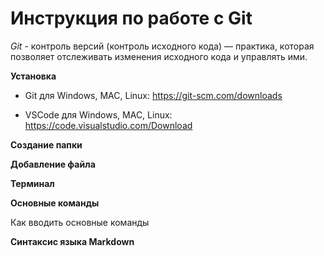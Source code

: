 # Инструкция по работе с Git

*Git* - контроль версий (контроль исходного кода) — практика, которая позволяет 
отслеживать изменения исходного кода и управлять ими.

**Установка**

* Git для Windows, MAC, Linux: https://git-scm.com/downloads

* VSCode для Windows, MAC, Linux: https://code.visualstudio.com/Download

**Создание папки**

**Добавление файла**

**Терминал**

**Основные команды**

Как вводить основные команды

**Синтаксис языка Markdown**